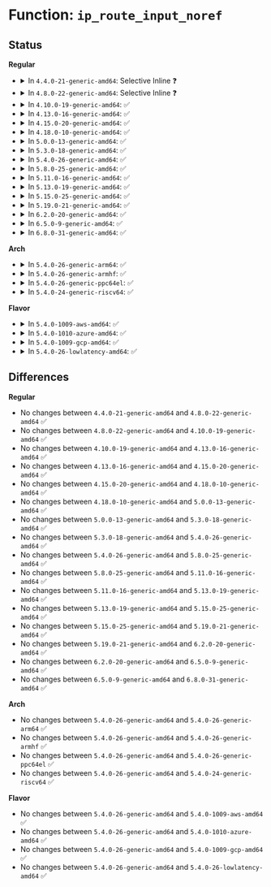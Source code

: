 # Function: <code>ip_route_input_noref</code>

## Status
<b>Regular</b>
<ul>
<li>
<details>
<summary>In <code>4.4.0-21-generic-amd64</code>: Selective Inline ❓</summary>

```c
int ip_route_input_noref(struct sk_buff * skb, __be32 daddr, __be32 saddr, u8 tos, struct net_device * dev)
```

```json
{
  "name": "ip_route_input_noref",
  "collision_type": "Unique Global",
  "inline_type": "Selective",
  "funcs": [
    {
      "addr": 18446744071586534432,
      "name": "ip_route_input_noref",
      "external": true,
      "loc": "net/ipv4/route.c:1954",
      "file": "net/ipv4/route.c",
      "inline": "not declared, inlined",
      "caller_inline": [],
      "caller_func": [
        "net/ipv4/route.c:inet_rtm_getroute",
        "net/ipv4/ip_input.c:ip_rcv_finish",
        "net/ipv4/ip_fragment.c:ip_expire",
        "net/ipv4/ip_options.c:ip_options_rcv_srr",
        "net/ipv4/arp.c:arp_process",
        "net/ipv4/icmp.c:icmp_route_lookup",
        "net/ipv4/xfrm4_input.c:xfrm4_transport_finish"
      ]
    }
  ],
  "symbols": [
    {
      "addr": 18446744071586534432,
      "name": "ip_route_input_noref",
      "section": ".text",
      "bind": "STB_GLOBAL",
      "size": 3684
    }
  ]
}
```
</details>
</li>
<li>
<details>
<summary>In <code>4.8.0-22-generic-amd64</code>: Selective Inline ❓</summary>

```c
int ip_route_input_noref(struct sk_buff * skb, __be32 daddr, __be32 saddr, u8 tos, struct net_device * dev)
```

```json
{
  "name": "ip_route_input_noref",
  "collision_type": "Unique Global",
  "inline_type": "Selective",
  "funcs": [
    {
      "addr": 18446744071586977200,
      "name": "ip_route_input_noref",
      "external": true,
      "loc": "net/ipv4/route.c:1961",
      "file": "net/ipv4/route.c",
      "inline": "not declared, inlined",
      "caller_inline": [],
      "caller_func": [
        "net/ipv4/route.c:inet_rtm_getroute",
        "net/ipv4/ip_input.c:ip_rcv_finish",
        "net/ipv4/ip_fragment.c:ip_expire",
        "net/ipv4/ip_options.c:ip_options_rcv_srr",
        "net/ipv4/arp.c:arp_process",
        "net/ipv4/icmp.c:icmp_route_lookup",
        "net/ipv4/xfrm4_input.c:xfrm4_transport_finish"
      ]
    }
  ],
  "symbols": [
    {
      "addr": 18446744071586977200,
      "name": "ip_route_input_noref",
      "section": ".text",
      "bind": "STB_GLOBAL",
      "size": 3829
    }
  ]
}
```
</details>
</li>
<li>
<details>
<summary>In <code>4.10.0-19-generic-amd64</code>: ✅</summary>

```c
int ip_route_input_noref(struct sk_buff * skb, __be32 daddr, __be32 saddr, u8 tos, struct net_device * dev)
```

```json
{
  "name": "ip_route_input_noref",
  "collision_type": "Unique Global",
  "inline_type": "No",
  "funcs": [
    {
      "addr": 18446744071587175088,
      "name": "ip_route_input_noref",
      "external": true,
      "loc": "net/ipv4/route.c:1989",
      "file": "net/ipv4/route.c",
      "inline": "seen, unknown",
      "caller_inline": [],
      "caller_func": [
        "net/ipv4/route.c:inet_rtm_getroute",
        "net/ipv4/ip_input.c:ip_rcv_finish",
        "net/ipv4/ip_fragment.c:ip_expire",
        "net/ipv4/ip_options.c:ip_options_rcv_srr",
        "net/ipv4/arp.c:arp_process",
        "net/ipv4/icmp.c:icmp_route_lookup",
        "net/ipv4/xfrm4_input.c:xfrm4_transport_finish"
      ]
    }
  ],
  "symbols": [
    {
      "addr": 18446744071587175088,
      "name": "ip_route_input_noref",
      "section": ".text",
      "bind": "STB_GLOBAL",
      "size": 4021
    }
  ]
}
```
</details>
</li>
<li>
<details>
<summary>In <code>4.13.0-16-generic-amd64</code>: ✅</summary>

```c
int ip_route_input_noref(struct sk_buff * skb, __be32 daddr, __be32 saddr, u8 tos, struct net_device * dev)
```

```json
{
  "name": "ip_route_input_noref",
  "collision_type": "Unique Global",
  "inline_type": "No",
  "funcs": [
    {
      "addr": 18446744071587308240,
      "name": "ip_route_input_noref",
      "external": true,
      "loc": "net/ipv4/route.c:2068",
      "file": "net/ipv4/route.c",
      "inline": "seen, unknown",
      "caller_inline": [],
      "caller_func": [
        "net/ipv4/ip_input.c:ip_rcv_finish",
        "net/ipv4/ip_fragment.c:ip_expire",
        "net/ipv4/ip_options.c:ip_options_rcv_srr",
        "net/ipv4/arp.c:arp_process",
        "net/ipv4/xfrm4_input.c:xfrm4_transport_finish"
      ]
    }
  ],
  "symbols": [
    {
      "addr": 18446744071587308240,
      "name": "ip_route_input_noref",
      "section": ".text",
      "bind": "STB_GLOBAL",
      "size": 62
    }
  ]
}
```
</details>
</li>
<li>
<details>
<summary>In <code>4.15.0-20-generic-amd64</code>: ✅</summary>

```c
int ip_route_input_noref(struct sk_buff * skb, __be32 daddr, __be32 saddr, u8 tos, struct net_device * dev)
```

```json
{
  "name": "ip_route_input_noref",
  "collision_type": "Unique Global",
  "inline_type": "No",
  "funcs": [
    {
      "addr": 18446744071587830000,
      "name": "ip_route_input_noref",
      "external": true,
      "loc": "net/ipv4/route.c:2083",
      "file": "net/ipv4/route.c",
      "inline": "seen, unknown",
      "caller_inline": [],
      "caller_func": [
        "net/ipv4/ip_input.c:ip_rcv_finish",
        "net/ipv4/ip_fragment.c:ip_expire",
        "net/ipv4/ip_options.c:ip_options_rcv_srr",
        "net/ipv4/arp.c:arp_process",
        "net/ipv4/xfrm4_input.c:xfrm4_transport_finish",
        "net/ipv6/seg6_local.c:input_action_end_dx4"
      ]
    }
  ],
  "symbols": [
    {
      "addr": 18446744071587830000,
      "name": "ip_route_input_noref",
      "section": ".text",
      "bind": "STB_GLOBAL",
      "size": 62
    }
  ]
}
```
</details>
</li>
<li>
<details>
<summary>In <code>4.18.0-10-generic-amd64</code>: ✅</summary>

```c
int ip_route_input_noref(struct sk_buff * skb, __be32 daddr, __be32 saddr, u8 tos, struct net_device * dev)
```

```json
{
  "name": "ip_route_input_noref",
  "collision_type": "Unique Global",
  "inline_type": "No",
  "funcs": [
    {
      "addr": 18446744071588173936,
      "name": "ip_route_input_noref",
      "external": true,
      "loc": "net/ipv4/route.c:2115",
      "file": "net/ipv4/route.c",
      "inline": "seen, unknown",
      "caller_inline": [],
      "caller_func": [
        "net/ipv4/ip_input.c:ip_rcv_finish",
        "net/ipv4/ip_fragment.c:ip_expire",
        "net/ipv4/ip_options.c:ip_options_rcv_srr",
        "net/ipv4/arp.c:arp_process",
        "net/ipv4/xfrm4_input.c:xfrm4_transport_finish",
        "net/ipv6/seg6_local.c:input_action_end_dx4"
      ]
    }
  ],
  "symbols": [
    {
      "addr": 18446744071588173936,
      "name": "ip_route_input_noref",
      "section": ".text",
      "bind": "STB_GLOBAL",
      "size": 62
    }
  ]
}
```
</details>
</li>
<li>
<details>
<summary>In <code>5.0.0-13-generic-amd64</code>: ✅</summary>

```c
int ip_route_input_noref(struct sk_buff * skb, __be32 daddr, __be32 saddr, u8 tos, struct net_device * dev)
```

```json
{
  "name": "ip_route_input_noref",
  "collision_type": "Unique Global",
  "inline_type": "No",
  "funcs": [
    {
      "addr": 18446744071588358016,
      "name": "ip_route_input_noref",
      "external": true,
      "loc": "net/ipv4/route.c:2116",
      "file": "net/ipv4/route.c",
      "inline": "seen, unknown",
      "caller_inline": [],
      "caller_func": [
        "net/ipv4/ip_fragment.c:ip_expire",
        "net/ipv4/ip_options.c:ip_options_rcv_srr",
        "net/ipv4/arp.c:arp_process",
        "net/ipv4/xfrm4_input.c:xfrm4_transport_finish",
        "net/ipv6/seg6_local.c:input_action_end_dx4"
      ]
    }
  ],
  "symbols": [
    {
      "addr": 18446744071588358016,
      "name": "ip_route_input_noref",
      "section": ".text",
      "bind": "STB_GLOBAL",
      "size": 62
    }
  ]
}
```
</details>
</li>
<li>
<details>
<summary>In <code>5.3.0-18-generic-amd64</code>: ✅</summary>

```c
int ip_route_input_noref(struct sk_buff * skb, __be32 daddr, __be32 saddr, u8 tos, struct net_device * dev)
```

```json
{
  "name": "ip_route_input_noref",
  "collision_type": "Unique Global",
  "inline_type": "No",
  "funcs": [
    {
      "addr": 18446744071588761248,
      "name": "ip_route_input_noref",
      "external": true,
      "loc": "net/ipv4/route.c:2243",
      "file": "net/ipv4/route.c",
      "inline": "seen, unknown",
      "caller_inline": [],
      "caller_func": [
        "net/core/lwt_bpf.c:bpf_input",
        "net/ipv4/ip_fragment.c:ip_expire",
        "net/ipv4/ip_options.c:ip_options_rcv_srr",
        "net/ipv4/arp.c:arp_process",
        "net/ipv4/xfrm4_input.c:xfrm4_transport_finish",
        "net/ipv4/xfrm4_input.c:xfrm4_rcv_encap_finish",
        "net/ipv6/seg6_local.c:input_action_end_dx4"
      ]
    }
  ],
  "symbols": [
    {
      "addr": 18446744071588761248,
      "name": "ip_route_input_noref",
      "section": ".text",
      "bind": "STB_GLOBAL",
      "size": 62
    }
  ]
}
```
</details>
</li>
<li>
<details>
<summary>In <code>5.4.0-26-generic-amd64</code>: ✅</summary>

```c
int ip_route_input_noref(struct sk_buff * skb, __be32 daddr, __be32 saddr, u8 tos, struct net_device * dev)
```

```json
{
  "name": "ip_route_input_noref",
  "collision_type": "Unique Global",
  "inline_type": "No",
  "funcs": [
    {
      "addr": 18446744071588985024,
      "name": "ip_route_input_noref",
      "external": true,
      "loc": "net/ipv4/route.c:2247",
      "file": "net/ipv4/route.c",
      "inline": "seen, unknown",
      "caller_inline": [],
      "caller_func": [
        "net/core/lwt_bpf.c:bpf_input",
        "net/ipv4/ip_fragment.c:ip_expire",
        "net/ipv4/ip_options.c:ip_options_rcv_srr",
        "net/ipv4/arp.c:arp_process",
        "net/ipv4/xfrm4_input.c:xfrm4_transport_finish",
        "net/ipv4/xfrm4_input.c:xfrm4_rcv_encap_finish",
        "net/ipv6/seg6_local.c:input_action_end_dx4"
      ]
    }
  ],
  "symbols": [
    {
      "addr": 18446744071588985024,
      "name": "ip_route_input_noref",
      "section": ".text",
      "bind": "STB_GLOBAL",
      "size": 62
    }
  ]
}
```
</details>
</li>
<li>
<details>
<summary>In <code>5.8.0-25-generic-amd64</code>: ✅</summary>

```c
int ip_route_input_noref(struct sk_buff * skb, __be32 daddr, __be32 saddr, u8 tos, struct net_device * dev)
```

```json
{
  "name": "ip_route_input_noref",
  "collision_type": "Unique Global",
  "inline_type": "No",
  "funcs": [
    {
      "addr": 18446744071589944064,
      "name": "ip_route_input_noref",
      "external": true,
      "loc": "net/ipv4/route.c:2289",
      "file": "net/ipv4/route.c",
      "inline": "seen, unknown",
      "caller_inline": [],
      "caller_func": [
        "net/core/lwt_bpf.c:bpf_input",
        "net/ipv4/ip_fragment.c:ip_expire",
        "net/ipv4/ip_options.c:ip_options_rcv_srr",
        "net/ipv4/arp.c:arp_process",
        "net/ipv4/xfrm4_input.c:xfrm4_transport_finish",
        "net/ipv4/xfrm4_input.c:xfrm4_rcv_encap_finish",
        "net/ipv4/xfrm4_protocol.c:xfrm4_rcv_encap",
        "net/ipv6/seg6_local.c:input_action_end_dx4"
      ]
    }
  ],
  "symbols": [
    {
      "addr": 18446744071589944064,
      "name": "ip_route_input_noref",
      "section": ".text",
      "bind": "STB_GLOBAL",
      "size": 62
    }
  ]
}
```
</details>
</li>
<li>
<details>
<summary>In <code>5.11.0-16-generic-amd64</code>: ✅</summary>

```c
int ip_route_input_noref(struct sk_buff * skb, __be32 daddr, __be32 saddr, u8 tos, struct net_device * dev)
```

```json
{
  "name": "ip_route_input_noref",
  "collision_type": "Unique Global",
  "inline_type": "No",
  "funcs": [
    {
      "addr": 18446744071589985136,
      "name": "ip_route_input_noref",
      "external": true,
      "loc": "net/ipv4/route.c:2295",
      "file": "net/ipv4/route.c",
      "inline": "seen, unknown",
      "caller_inline": [],
      "caller_func": [
        "net/core/lwt_bpf.c:bpf_input",
        "net/ipv4/ip_fragment.c:ip_expire",
        "net/ipv4/ip_options.c:ip_options_rcv_srr",
        "net/ipv4/arp.c:arp_process",
        "net/ipv4/xfrm4_input.c:xfrm4_transport_finish",
        "net/ipv4/xfrm4_input.c:xfrm4_rcv_encap_finish",
        "net/ipv4/xfrm4_protocol.c:xfrm4_rcv_encap",
        "net/ipv6/seg6_local.c:input_action_end_dt4",
        "net/ipv6/seg6_local.c:input_action_end_dx4"
      ]
    }
  ],
  "symbols": [
    {
      "addr": 18446744071589985136,
      "name": "ip_route_input_noref",
      "section": ".text",
      "bind": "STB_GLOBAL",
      "size": 79
    }
  ]
}
```
</details>
</li>
<li>
<details>
<summary>In <code>5.13.0-19-generic-amd64</code>: ✅</summary>

```c
int ip_route_input_noref(struct sk_buff * skb, __be32 daddr, __be32 saddr, u8 tos, struct net_device * dev)
```

```json
{
  "name": "ip_route_input_noref",
  "collision_type": "Unique Global",
  "inline_type": "No",
  "funcs": [
    {
      "addr": 18446744071589898928,
      "name": "ip_route_input_noref",
      "external": true,
      "loc": "net/ipv4/route.c:2296",
      "file": "net/ipv4/route.c",
      "inline": "seen, unknown",
      "caller_inline": [],
      "caller_func": [
        "net/core/lwt_bpf.c:bpf_input",
        "net/ipv4/ip_fragment.c:ip_expire",
        "net/ipv4/ip_options.c:ip_options_rcv_srr",
        "net/ipv4/arp.c:arp_process",
        "net/ipv4/xfrm4_input.c:xfrm4_transport_finish",
        "net/ipv4/xfrm4_input.c:xfrm4_rcv_encap_finish",
        "net/ipv4/xfrm4_protocol.c:xfrm4_rcv_encap",
        "net/ipv6/seg6_local.c:input_action_end_dt4",
        "net/ipv6/seg6_local.c:input_action_end_dx4"
      ]
    }
  ],
  "symbols": [
    {
      "addr": 18446744071589898928,
      "name": "ip_route_input_noref",
      "section": ".text",
      "bind": "STB_GLOBAL",
      "size": 79
    }
  ]
}
```
</details>
</li>
<li>
<details>
<summary>In <code>5.15.0-25-generic-amd64</code>: ✅</summary>

```c
int ip_route_input_noref(struct sk_buff * skb, __be32 daddr, __be32 saddr, u8 tos, struct net_device * dev)
```

```json
{
  "name": "ip_route_input_noref",
  "collision_type": "Unique Global",
  "inline_type": "No",
  "funcs": [
    {
      "addr": 18446744071590664608,
      "name": "ip_route_input_noref",
      "external": true,
      "loc": "net/ipv4/route.c:2415",
      "file": "net/ipv4/route.c",
      "inline": "seen, unknown",
      "caller_inline": [],
      "caller_func": [
        "net/core/lwt_bpf.c:bpf_lwt_input_reroute",
        "net/core/lwt_bpf.c:bpf_lwt_input_reroute",
        "net/ipv4/ip_fragment.c:ip_expire",
        "net/ipv4/ip_options.c:ip_options_rcv_srr",
        "net/ipv4/arp.c:arp_process",
        "net/ipv4/xfrm4_input.c:xfrm4_transport_finish",
        "net/ipv4/xfrm4_input.c:xfrm4_rcv_encap_finish",
        "net/ipv4/xfrm4_protocol.c:xfrm4_rcv_encap",
        "net/ipv6/seg6_local.c:input_action_end_dt4",
        "net/ipv6/seg6_local.c:input_action_end_dx4_finish"
      ]
    }
  ],
  "symbols": [
    {
      "addr": 18446744071590664608,
      "name": "ip_route_input_noref",
      "section": ".text",
      "bind": "STB_GLOBAL",
      "size": 79
    }
  ]
}
```
</details>
</li>
<li>
<details>
<summary>In <code>5.19.0-21-generic-amd64</code>: ✅</summary>

```c
int ip_route_input_noref(struct sk_buff * skb, __be32 daddr, __be32 saddr, u8 tos, struct net_device * dev)
```

```json
{
  "name": "ip_route_input_noref",
  "collision_type": "Unique Global",
  "inline_type": "No",
  "funcs": [
    {
      "addr": 18446744071592290112,
      "name": "ip_route_input_noref",
      "external": true,
      "loc": "net/ipv4/route.c:2443",
      "file": "net/ipv4/route.c",
      "inline": "seen, unknown",
      "caller_inline": [],
      "caller_func": [
        "net/core/lwt_bpf.c:bpf_lwt_input_reroute",
        "net/core/lwt_bpf.c:bpf_lwt_input_reroute",
        "net/core/lwt_bpf.c:bpf_lwt_input_reroute",
        "net/ipv4/ip_fragment.c:ip_expire",
        "net/ipv4/ip_options.c:ip_options_rcv_srr",
        "net/ipv4/arp.c:arp_process",
        "net/ipv4/xfrm4_input.c:xfrm4_transport_finish",
        "net/ipv4/xfrm4_input.c:xfrm4_rcv_encap_finish",
        "net/ipv4/xfrm4_protocol.c:xfrm4_rcv_encap",
        "net/ipv6/seg6_local.c:input_action_end_dt4",
        "net/ipv6/seg6_local.c:input_action_end_dx4_finish"
      ]
    }
  ],
  "symbols": [
    {
      "addr": 18446744071592290112,
      "name": "ip_route_input_noref",
      "section": ".text",
      "bind": "STB_GLOBAL",
      "size": 159
    }
  ]
}
```
</details>
</li>
<li>
<details>
<summary>In <code>6.2.0-20-generic-amd64</code>: ✅</summary>

```c
int ip_route_input_noref(struct sk_buff * skb, __be32 daddr, __be32 saddr, u8 tos, struct net_device * dev)
```

```json
{
  "name": "ip_route_input_noref",
  "collision_type": "Unique Global",
  "inline_type": "No",
  "funcs": [
    {
      "addr": 18446744071594125360,
      "name": "ip_route_input_noref",
      "external": true,
      "loc": "net/ipv4/route.c:2486",
      "file": "net/ipv4/route.c",
      "inline": "seen, unknown",
      "caller_inline": [],
      "caller_func": [
        "net/core/lwt_bpf.c:bpf_lwt_input_reroute",
        "net/core/lwt_bpf.c:bpf_lwt_input_reroute",
        "net/core/lwt_bpf.c:bpf_lwt_input_reroute",
        "net/ipv4/ip_fragment.c:ip_expire",
        "net/ipv4/ip_options.c:ip_options_rcv_srr",
        "net/ipv4/arp.c:arp_process",
        "net/ipv4/xfrm4_input.c:xfrm4_transport_finish",
        "net/ipv4/xfrm4_input.c:xfrm4_rcv_encap_finish",
        "net/ipv4/xfrm4_protocol.c:xfrm4_rcv_encap",
        "net/ipv6/seg6_local.c:input_action_end_dt4",
        "net/ipv6/seg6_local.c:input_action_end_dx4_finish"
      ]
    }
  ],
  "symbols": [
    {
      "addr": 18446744071594125360,
      "name": "ip_route_input_noref",
      "section": ".text",
      "bind": "STB_GLOBAL",
      "size": 197
    }
  ]
}
```
</details>
</li>
<li>
<details>
<summary>In <code>6.5.0-9-generic-amd64</code>: ✅</summary>

```c
int ip_route_input_noref(struct sk_buff * skb, __be32 daddr, __be32 saddr, u8 tos, struct net_device * dev)
```

```json
{
  "name": "ip_route_input_noref",
  "collision_type": "Unique Global",
  "inline_type": "No",
  "funcs": [
    {
      "addr": 18446744071594512336,
      "name": "ip_route_input_noref",
      "external": true,
      "loc": "net/ipv4/route.c:2484",
      "file": "net/ipv4/route.c",
      "inline": "seen, unknown",
      "caller_inline": [],
      "caller_func": [
        "net/core/lwt_bpf.c:bpf_lwt_input_reroute",
        "net/core/lwt_bpf.c:bpf_lwt_input_reroute",
        "net/core/lwt_bpf.c:bpf_lwt_input_reroute",
        "net/ipv4/ip_fragment.c:ip_expire",
        "net/ipv4/ip_options.c:ip_options_rcv_srr",
        "net/ipv4/arp.c:arp_process",
        "net/ipv4/xfrm4_input.c:xfrm4_transport_finish",
        "net/ipv4/xfrm4_input.c:xfrm4_rcv_encap_finish",
        "net/ipv4/xfrm4_protocol.c:xfrm4_rcv_encap",
        "net/ipv6/seg6_local.c:input_action_end_dt4",
        "net/ipv6/seg6_local.c:input_action_end_dx4_finish"
      ]
    }
  ],
  "symbols": [
    {
      "addr": 18446744071594512336,
      "name": "ip_route_input_noref",
      "section": ".text",
      "bind": "STB_GLOBAL",
      "size": 197
    }
  ]
}
```
</details>
</li>
<li>
<details>
<summary>In <code>6.8.0-31-generic-amd64</code>: ✅</summary>

```c
int ip_route_input_noref(struct sk_buff * skb, __be32 daddr, __be32 saddr, u8 tos, struct net_device * dev)
```

```json
{
  "name": "ip_route_input_noref",
  "collision_type": "Unique Global",
  "inline_type": "No",
  "funcs": [
    {
      "addr": 18446744071595315488,
      "name": "ip_route_input_noref",
      "external": true,
      "loc": "net/ipv4/route.c:2487",
      "file": "net/ipv4/route.c",
      "inline": "seen, unknown",
      "caller_inline": [],
      "caller_func": [
        "net/core/lwt_bpf.c:bpf_lwt_input_reroute",
        "net/core/lwt_bpf.c:bpf_lwt_input_reroute",
        "net/core/lwt_bpf.c:bpf_lwt_input_reroute",
        "net/ipv4/ip_fragment.c:ip_expire",
        "net/ipv4/ip_options.c:ip_options_rcv_srr",
        "net/ipv4/arp.c:arp_process",
        "net/ipv4/xfrm4_input.c:xfrm4_transport_finish",
        "net/ipv4/xfrm4_input.c:xfrm4_rcv_encap_finish",
        "net/ipv4/xfrm4_protocol.c:xfrm4_rcv_encap",
        "net/ipv6/seg6_local.c:input_action_end_dt4",
        "net/ipv6/seg6_local.c:input_action_end_dx4_finish"
      ]
    }
  ],
  "symbols": [
    {
      "addr": 18446744071595315488,
      "name": "ip_route_input_noref",
      "section": ".text",
      "bind": "STB_GLOBAL",
      "size": 197
    }
  ]
}
```
</details>
</li>
</ul>
<b>Arch</b>
<ul>
<li>
<details>
<summary>In <code>5.4.0-26-generic-arm64</code>: ✅</summary>

```c
int ip_route_input_noref(struct sk_buff * skb, __be32 daddr, __be32 saddr, u8 tos, struct net_device * dev)
```

```json
{
  "name": "ip_route_input_noref",
  "collision_type": "Unique Global",
  "inline_type": "No",
  "funcs": [
    {
      "addr": 18446603336502590016,
      "name": "ip_route_input_noref",
      "external": true,
      "loc": "net/ipv4/route.c:2247",
      "file": "net/ipv4/route.c",
      "inline": "seen, unknown",
      "caller_inline": [],
      "caller_func": [
        "net/core/lwt_bpf.c:bpf_input",
        "net/ipv4/ip_fragment.c:ip_expire",
        "net/ipv4/ip_options.c:ip_options_rcv_srr",
        "net/ipv4/arp.c:arp_process",
        "net/ipv4/xfrm4_input.c:xfrm4_transport_finish",
        "net/ipv4/xfrm4_input.c:xfrm4_rcv_encap_finish",
        "net/ipv6/seg6_local.c:input_action_end_dx4"
      ]
    }
  ],
  "symbols": [
    {
      "addr": 18446603336502590016,
      "name": "ip_route_input_noref",
      "section": ".text",
      "bind": "STB_GLOBAL",
      "size": 136
    }
  ]
}
```
</details>
</li>
<li>
<details>
<summary>In <code>5.4.0-26-generic-armhf</code>: ✅</summary>

```c
int ip_route_input_noref(struct sk_buff * skb, __be32 daddr, __be32 saddr, u8 tos, struct net_device * dev)
```

```json
{
  "name": "ip_route_input_noref",
  "collision_type": "Unique Global",
  "inline_type": "No",
  "funcs": [
    {
      "addr": 3235295312,
      "name": "ip_route_input_noref",
      "external": true,
      "loc": "net/ipv4/route.c:2247",
      "file": "net/ipv4/route.c",
      "inline": "seen, unknown",
      "caller_inline": [],
      "caller_func": [
        "net/core/lwt_bpf.c:bpf_input",
        "net/ipv4/ip_fragment.c:ip_expire",
        "net/ipv4/ip_options.c:ip_options_rcv_srr",
        "net/ipv4/arp.c:arp_process",
        "net/ipv4/xfrm4_input.c:xfrm4_transport_finish",
        "net/ipv4/xfrm4_input.c:xfrm4_rcv_encap_finish",
        "net/ipv6/seg6_local.c:input_action_end_dx4"
      ]
    }
  ],
  "symbols": [
    {
      "addr": 3235295312,
      "name": "ip_route_input_noref",
      "section": ".text",
      "bind": "STB_GLOBAL",
      "size": 104
    }
  ]
}
```
</details>
</li>
<li>
<details>
<summary>In <code>5.4.0-26-generic-ppc64el</code>: ✅</summary>

```c
int ip_route_input_noref(struct sk_buff * skb, __be32 daddr, __be32 saddr, u8 tos, struct net_device * dev)
```

```json
{
  "name": "ip_route_input_noref",
  "collision_type": "Unique Global",
  "inline_type": "No",
  "funcs": [
    {
      "addr": 13835058055296178976,
      "name": "ip_route_input_noref",
      "external": true,
      "loc": "net/ipv4/route.c:2247",
      "file": "net/ipv4/route.c",
      "inline": "seen, unknown",
      "caller_inline": [],
      "caller_func": [
        "net/core/lwt_bpf.c:bpf_input",
        "net/ipv4/ip_fragment.c:ip_expire",
        "net/ipv4/ip_options.c:ip_options_rcv_srr",
        "net/ipv4/arp.c:arp_process",
        "net/ipv4/xfrm4_input.c:xfrm4_transport_finish",
        "net/ipv4/xfrm4_input.c:xfrm4_rcv_encap_finish",
        "net/ipv6/seg6_local.c:input_action_end_dx4"
      ]
    }
  ],
  "symbols": [
    {
      "addr": 13835058055296178976,
      "name": "ip_route_input_noref",
      "section": ".text",
      "bind": "STB_GLOBAL",
      "size": 96
    }
  ]
}
```
</details>
</li>
<li>
<details>
<summary>In <code>5.4.0-24-generic-riscv64</code>: ✅</summary>

```c
int ip_route_input_noref(struct sk_buff * skb, __be32 daddr, __be32 saddr, u8 tos, struct net_device * dev)
```

```json
{
  "name": "ip_route_input_noref",
  "collision_type": "Unique Global",
  "inline_type": "No",
  "funcs": [
    {
      "addr": 18446743936278744160,
      "name": "ip_route_input_noref",
      "external": true,
      "loc": "net/ipv4/route.c:2247",
      "file": "net/ipv4/route.c",
      "inline": "seen, unknown",
      "caller_inline": [],
      "caller_func": [
        "net/core/lwt_bpf.c:bpf_input",
        "net/ipv4/ip_fragment.c:ip_expire",
        "net/ipv4/ip_options.c:ip_options_rcv_srr",
        "net/ipv4/arp.c:arp_process",
        "net/ipv4/xfrm4_input.c:xfrm4_transport_finish",
        "net/ipv4/xfrm4_input.c:xfrm4_rcv_encap_finish",
        "net/ipv6/seg6_local.c:input_action_end_dx4"
      ]
    }
  ],
  "symbols": [
    {
      "addr": 18446743936278744160,
      "name": "ip_route_input_noref",
      "section": ".text",
      "bind": "STB_GLOBAL",
      "size": 80
    }
  ]
}
```
</details>
</li>
</ul>
<b>Flavor</b>
<ul>
<li>
<details>
<summary>In <code>5.4.0-1009-aws-amd64</code>: ✅</summary>

```c
int ip_route_input_noref(struct sk_buff * skb, __be32 daddr, __be32 saddr, u8 tos, struct net_device * dev)
```

```json
{
  "name": "ip_route_input_noref",
  "collision_type": "Unique Global",
  "inline_type": "No",
  "funcs": [
    {
      "addr": 18446744071588591408,
      "name": "ip_route_input_noref",
      "external": true,
      "loc": "net/ipv4/route.c:2247",
      "file": "net/ipv4/route.c",
      "inline": "seen, unknown",
      "caller_inline": [],
      "caller_func": [
        "net/core/lwt_bpf.c:bpf_input",
        "net/ipv4/ip_fragment.c:ip_expire",
        "net/ipv4/ip_options.c:ip_options_rcv_srr",
        "net/ipv4/arp.c:arp_process",
        "net/ipv4/xfrm4_input.c:xfrm4_transport_finish",
        "net/ipv4/xfrm4_input.c:xfrm4_rcv_encap_finish",
        "net/ipv6/seg6_local.c:input_action_end_dx4"
      ]
    }
  ],
  "symbols": [
    {
      "addr": 18446744071588591408,
      "name": "ip_route_input_noref",
      "section": ".text",
      "bind": "STB_GLOBAL",
      "size": 62
    }
  ]
}
```
</details>
</li>
<li>
<details>
<summary>In <code>5.4.0-1010-azure-amd64</code>: ✅</summary>

```c
int ip_route_input_noref(struct sk_buff * skb, __be32 daddr, __be32 saddr, u8 tos, struct net_device * dev)
```

```json
{
  "name": "ip_route_input_noref",
  "collision_type": "Unique Global",
  "inline_type": "No",
  "funcs": [
    {
      "addr": 18446744071588303392,
      "name": "ip_route_input_noref",
      "external": true,
      "loc": "net/ipv4/route.c:2247",
      "file": "net/ipv4/route.c",
      "inline": "seen, unknown",
      "caller_inline": [],
      "caller_func": [
        "net/core/lwt_bpf.c:bpf_input",
        "net/ipv4/ip_fragment.c:ip_expire",
        "net/ipv4/ip_options.c:ip_options_rcv_srr",
        "net/ipv4/arp.c:arp_process",
        "net/ipv4/xfrm4_input.c:xfrm4_transport_finish",
        "net/ipv4/xfrm4_input.c:xfrm4_rcv_encap_finish",
        "net/ipv6/seg6_local.c:input_action_end_dx4"
      ]
    }
  ],
  "symbols": [
    {
      "addr": 18446744071588303392,
      "name": "ip_route_input_noref",
      "section": ".text",
      "bind": "STB_GLOBAL",
      "size": 62
    }
  ]
}
```
</details>
</li>
<li>
<details>
<summary>In <code>5.4.0-1009-gcp-amd64</code>: ✅</summary>

```c
int ip_route_input_noref(struct sk_buff * skb, __be32 daddr, __be32 saddr, u8 tos, struct net_device * dev)
```

```json
{
  "name": "ip_route_input_noref",
  "collision_type": "Unique Global",
  "inline_type": "No",
  "funcs": [
    {
      "addr": 18446744071589027584,
      "name": "ip_route_input_noref",
      "external": true,
      "loc": "net/ipv4/route.c:2247",
      "file": "net/ipv4/route.c",
      "inline": "seen, unknown",
      "caller_inline": [],
      "caller_func": [
        "net/core/lwt_bpf.c:bpf_input",
        "net/ipv4/ip_fragment.c:ip_expire",
        "net/ipv4/ip_options.c:ip_options_rcv_srr",
        "net/ipv4/arp.c:arp_process",
        "net/ipv4/xfrm4_input.c:xfrm4_transport_finish",
        "net/ipv4/xfrm4_input.c:xfrm4_rcv_encap_finish",
        "net/ipv6/seg6_local.c:input_action_end_dx4"
      ]
    }
  ],
  "symbols": [
    {
      "addr": 18446744071589027584,
      "name": "ip_route_input_noref",
      "section": ".text",
      "bind": "STB_GLOBAL",
      "size": 62
    }
  ]
}
```
</details>
</li>
<li>
<details>
<summary>In <code>5.4.0-26-lowlatency-amd64</code>: ✅</summary>

```c
int ip_route_input_noref(struct sk_buff * skb, __be32 daddr, __be32 saddr, u8 tos, struct net_device * dev)
```

```json
{
  "name": "ip_route_input_noref",
  "collision_type": "Unique Global",
  "inline_type": "No",
  "funcs": [
    {
      "addr": 18446744071589066432,
      "name": "ip_route_input_noref",
      "external": true,
      "loc": "net/ipv4/route.c:2247",
      "file": "net/ipv4/route.c",
      "inline": "seen, unknown",
      "caller_inline": [],
      "caller_func": [
        "net/core/lwt_bpf.c:bpf_input",
        "net/ipv4/ip_fragment.c:ip_expire",
        "net/ipv4/ip_options.c:ip_options_rcv_srr",
        "net/ipv4/arp.c:arp_process",
        "net/ipv4/xfrm4_input.c:xfrm4_transport_finish",
        "net/ipv4/xfrm4_input.c:xfrm4_rcv_encap_finish",
        "net/ipv6/seg6_local.c:input_action_end_dx4"
      ]
    }
  ],
  "symbols": [
    {
      "addr": 18446744071589066432,
      "name": "ip_route_input_noref",
      "section": ".text",
      "bind": "STB_GLOBAL",
      "size": 128
    }
  ]
}
```
</details>
</li>
</ul>

## Differences
<b>Regular</b>
<ul>
<li>
No changes between <code>4.4.0-21-generic-amd64</code> and <code>4.8.0-22-generic-amd64</code> ✅
</li>
<li>
No changes between <code>4.8.0-22-generic-amd64</code> and <code>4.10.0-19-generic-amd64</code> ✅
</li>
<li>
No changes between <code>4.10.0-19-generic-amd64</code> and <code>4.13.0-16-generic-amd64</code> ✅
</li>
<li>
No changes between <code>4.13.0-16-generic-amd64</code> and <code>4.15.0-20-generic-amd64</code> ✅
</li>
<li>
No changes between <code>4.15.0-20-generic-amd64</code> and <code>4.18.0-10-generic-amd64</code> ✅
</li>
<li>
No changes between <code>4.18.0-10-generic-amd64</code> and <code>5.0.0-13-generic-amd64</code> ✅
</li>
<li>
No changes between <code>5.0.0-13-generic-amd64</code> and <code>5.3.0-18-generic-amd64</code> ✅
</li>
<li>
No changes between <code>5.3.0-18-generic-amd64</code> and <code>5.4.0-26-generic-amd64</code> ✅
</li>
<li>
No changes between <code>5.4.0-26-generic-amd64</code> and <code>5.8.0-25-generic-amd64</code> ✅
</li>
<li>
No changes between <code>5.8.0-25-generic-amd64</code> and <code>5.11.0-16-generic-amd64</code> ✅
</li>
<li>
No changes between <code>5.11.0-16-generic-amd64</code> and <code>5.13.0-19-generic-amd64</code> ✅
</li>
<li>
No changes between <code>5.13.0-19-generic-amd64</code> and <code>5.15.0-25-generic-amd64</code> ✅
</li>
<li>
No changes between <code>5.15.0-25-generic-amd64</code> and <code>5.19.0-21-generic-amd64</code> ✅
</li>
<li>
No changes between <code>5.19.0-21-generic-amd64</code> and <code>6.2.0-20-generic-amd64</code> ✅
</li>
<li>
No changes between <code>6.2.0-20-generic-amd64</code> and <code>6.5.0-9-generic-amd64</code> ✅
</li>
<li>
No changes between <code>6.5.0-9-generic-amd64</code> and <code>6.8.0-31-generic-amd64</code> ✅
</li>
</ul>
<b>Arch</b>
<ul>
<li>
No changes between <code>5.4.0-26-generic-amd64</code> and <code>5.4.0-26-generic-arm64</code> ✅
</li>
<li>
No changes between <code>5.4.0-26-generic-amd64</code> and <code>5.4.0-26-generic-armhf</code> ✅
</li>
<li>
No changes between <code>5.4.0-26-generic-amd64</code> and <code>5.4.0-26-generic-ppc64el</code> ✅
</li>
<li>
No changes between <code>5.4.0-26-generic-amd64</code> and <code>5.4.0-24-generic-riscv64</code> ✅
</li>
</ul>
<b>Flavor</b>
<ul>
<li>
No changes between <code>5.4.0-26-generic-amd64</code> and <code>5.4.0-1009-aws-amd64</code> ✅
</li>
<li>
No changes between <code>5.4.0-26-generic-amd64</code> and <code>5.4.0-1010-azure-amd64</code> ✅
</li>
<li>
No changes between <code>5.4.0-26-generic-amd64</code> and <code>5.4.0-1009-gcp-amd64</code> ✅
</li>
<li>
No changes between <code>5.4.0-26-generic-amd64</code> and <code>5.4.0-26-lowlatency-amd64</code> ✅
</li>
</ul>
